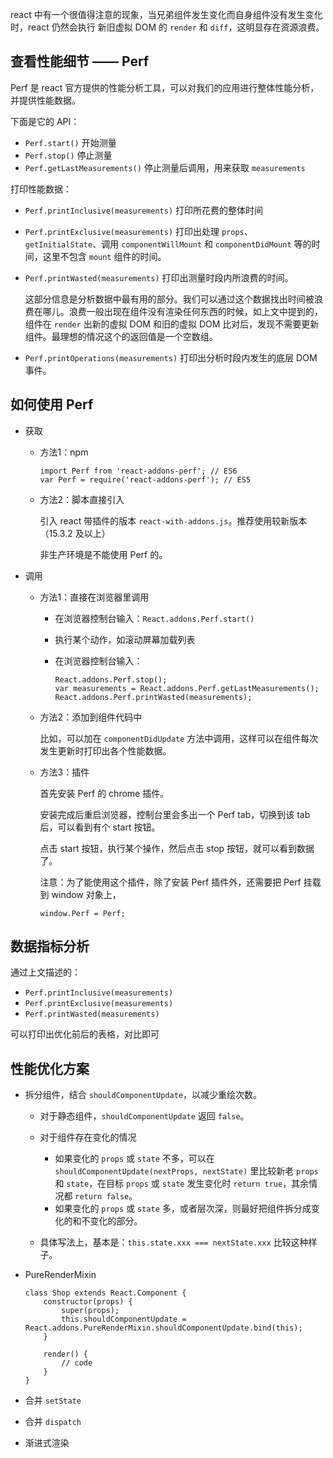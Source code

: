 react 中有一个很值得注意的现象，当兄弟组件发生变化而自身组件没有发生变化时，react 仍然会执行 新旧虚拟 DOM 的 `render` 和 `diff`，这明显存在资源浪费。

## 查看性能细节 —— Perf

Perf 是 react 官方提供的性能分析工具，可以对我们的应用进行整体性能分析，并提供性能数据。

下面是它的 API：

+	`Perf.start()` 开始测量
+	`Perf.stop()` 停止测量
+	`Perf.getLastMeasurements()` 停止测量后调用，用来获取 `measurements`

打印性能数据：

+	`Perf.printInclusive(measurements)` 打印所花费的整体时间
+	`Perf.printExclusive(measurements)` 打印出处理 `props`、`getInitialState`、调用 `componentWillMount` 和 `componentDidMount` 等的时间，这里不包含 `mount` 组件的时间。
+	`Perf.printWasted(measurements)` 打印出测量时段内所浪费的时间。

	这部分信息是分析数据中最有用的部分。我们可以通过这个数据找出时间被浪费在哪儿。浪费一般出现在组件没有渲染任何东西的时候，如上文中提到的，组件在 `render` 出新的虚拟 DOM 和旧的虚拟 DOM 比对后，发现不需要更新组件。最理想的情况这个的返回值是一个空数组。

+	`Perf.printOperations(measurements)` 打印出分析时段内发生的底层 DOM 事件。

## 如何使用 Perf

+	获取
	+	方法1：npm

		```
		import Perf from 'react-addons-perf'; // ES6
		var Perf = require('react-addons-perf'); // ES5
		```

	+	方法2：脚本直接引入

		引入 react 带插件的版本 `react-with-addons.js`。推荐使用较新版本（15.3.2 及以上）

		非生产环境是不能使用 Perf 的。

+	调用

	+	方法1：直接在浏览器里调用

		+	在浏览器控制台输入：`React.addons.Perf.start()`
		+	执行某个动作，如滚动屏幕加载列表
		+	在浏览器控制台输入：

			```
			React.addons.Perf.stop();
			var measurements = React.addons.Perf.getLastMeasurements();
			React.addons.Perf.printWasted(measurements);
			```

	+	方法2：添加到组件代码中

		比如，可以加在 `componentDidUpdate` 方法中调用，这样可以在组件每次发生更新时打印出各个性能数据。

	+	方法3：插件

		首先安装 Perf 的 chrome 插件。

		安装完成后重启浏览器，控制台里会多出一个 Perf tab，切换到该 tab 后，可以看到有个 start 按钮。

		点击 start 按钮，执行某个操作，然后点击 stop 按钮，就可以看到数据了。

		注意：为了能使用这个插件，除了安装 Perf 插件外，还需要把 Perf 挂载到 window 对象上，

		```
		window.Perf = Perf;
		```

## 数据指标分析

通过上文描述的：

+	`Perf.printInclusive(measurements)`
+	`Perf.printExclusive(measurements)` 
+	`Perf.printWasted(measurements)` 

可以打印出优化前后的表格，对比即可

## 性能优化方案

+	拆分组件，结合 `shouldComponentUpdate`，以减少重绘次数。
	
	+	对于静态组件，`shouldComponentUpdate` 返回 `false`。

	+	对于组件存在变化的情况

		+	如果变化的 `props` 或 `state` 不多，可以在 `shouldComponentUpdate(nextProps, nextState)` 里比较新老 `props` 和 `state`，在目标 `props` 或 `state` 发生变化时 `return true`，其余情况都 `return false`。
		+	如果变化的 `props` 或 `state` 多，或者层次深，则最好把组件拆分成变化的和不变化的部分。

	+	具体写法上，基本是：`this.state.xxx === nextState.xxx` 比较这种样子。

+	PureRenderMixin
	
	```
	class Shop extends React.Component {
		constructor(props) {
			super(props);
			this.shouldComponentUpdate = React.addons.PureRenderMixin.shouldComponentUpdate.bind(this);
		}

		render() {
			// code
		}
	}
	```

+	合并 `setState`
+	合并 `dispatch`
+	渐进式渲染

